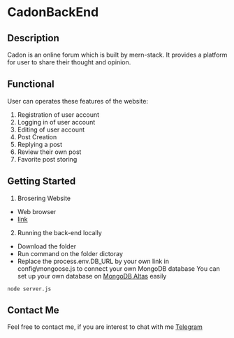 # CadonBackEnd
## Description
Cadon is an online forum which is built by mern-stack. It provides a platform for user to share their thought and opinion.

## Functional
User can operates these features of the website:
1. Registration of user account
2. Logging in of user account
3. Editing of user account
4. Post Creation
5. Replying a post
6. Review their own post
7. Favorite post storing

## Getting Started
1. Brosering Website
* Web browser
* [link](https://cadon.herokuapp.com/)

2. Running the back-end locally
* Download the folder
* Run command on the folder dictoray
* Replace the process.env.DB_URL by your own link in config\mongoose.js to connect your own MongoDB database
  You can set up your own database on [MongoDB Altas](https://www.mongodb.com/atlas/database) easily
```
node server.js
```


## Contact Me
Feel free to contact me, if you are interest to chat with me
[Telegram](https://t.me/kwwonggggg)
